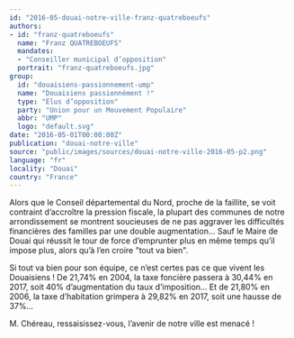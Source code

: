 ```yaml
---
id: "2016-05-douai-notre-ville-franz-quatreboeufs"
authors:
- id: "franz-quatreboeufs"
  name: "Franz QUATREBOEUFS"
  mandates: 
  - "Conseiller municipal d’opposition"
  portrait: "franz-quatreboeufs.jpg"
group:
  id: "douaisiens-passionnement-ump"
  name: "Douaisiens passionnément !"
  type: "Élus d’opposition"
  party: "Union pour un Mouvement Populaire"
  abbr: "UMP"
  logo: "default.svg"
date: "2016-05-01T00:00:00Z"
publication: "douai-notre-ville"
source: "public/images/sources/douai-notre-ville-2016-05-p2.png"
language: "fr"
locality: "Douai"
country: "France"
---
```


Alors que le Conseil départemental du Nord, proche de la faillite, se voit contraint d’accroître la pression fiscale, la plupart des communes de notre arrondissement se montrent soucieuses de ne pas aggraver les difficultés financières des familles par une double augmentation... Sauf le Maire de Douai qui réussit le tour de force d’emprunter plus en même temps qu’il impose plus, alors qu’à l’en croire "tout va bien".

Si tout va bien pour son équipe, ce n’est certes pas ce que vivent les Douaisiens ! De 21,74% en 2004, la taxe foncière passera à 30,44% en 2017, soit 40% d’augmentation du taux d’imposition… Et de 21,80% en 2006, la taxe d’habitation grimpera à 29,82% en 2017, soit une hausse de 37%…

M. Chéreau, ressaisissez-vous, l’avenir de notre ville est menacé !
